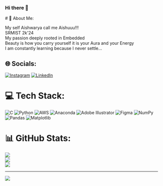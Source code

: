 ### Hi there 👋

<!--
**Aishwaryaezhil30/aishwaryaezhil30** is a ✨ _special_ ✨ repository because its `README.md` (this file) appears on your GitHub profile.

Here are some ideas to get you started:

- 🔭 I’m currently working on ...
- 🌱 I’m currently learning ...
- 👯 I’m looking to collaborate on ...
- 🤔 I’m looking for help with ...
- 💬 Ask me about ...
- 📫 How to reach me: ...
- 😄 Pronouns: ...
- ⚡ Fun fact: ...
--># 💫 About Me:
My self Aishwarya call me Aishuuu!!!<br>SRMIST 2k'24<br>My passion deeply rooted in Embedded<br>Beauty is how you carry yourself it is your Aura and your Energy<br>I am constantly learning because I never settle...<br>


## 🌐 Socials:
[![Instagram](https://img.shields.io/badge/Instagram-%23E4405F.svg?logo=Instagram&logoColor=white)](https://instagram.com/_a.ishu.19_) [![LinkedIn](https://img.shields.io/badge/LinkedIn-%230077B5.svg?logo=linkedin&logoColor=white)](https://linkedin.com/in/aishwaryaezhil) 

# 💻 Tech Stack:
![C](https://img.shields.io/badge/c-%2300599C.svg?style=for-the-badge&logo=c&logoColor=white) ![Python](https://img.shields.io/badge/python-3670A0?style=for-the-badge&logo=python&logoColor=ffdd54) ![AWS](https://img.shields.io/badge/AWS-%23FF9900.svg?style=for-the-badge&logo=amazon-aws&logoColor=white) ![Anaconda](https://img.shields.io/badge/Anaconda-%2344A833.svg?style=for-the-badge&logo=anaconda&logoColor=white) ![Adobe Illustrator](https://img.shields.io/badge/adobe%20illustrator-%23FF9A00.svg?style=for-the-badge&logo=adobe%20illustrator&logoColor=white) ![Figma](https://img.shields.io/badge/figma-%23F24E1E.svg?style=for-the-badge&logo=figma&logoColor=white) ![NumPy](https://img.shields.io/badge/numpy-%23013243.svg?style=for-the-badge&logo=numpy&logoColor=white) ![Pandas](https://img.shields.io/badge/pandas-%23150458.svg?style=for-the-badge&logo=pandas&logoColor=white) ![Matplotlib](https://img.shields.io/badge/Matplotlib-%23ffffff.svg?style=for-the-badge&logo=Matplotlib&logoColor=black)
# 📊 GitHub Stats:
![](https://github-readme-stats.vercel.app/api?username=aishwaryaezhil30&theme=dark&hide_border=false&include_all_commits=false&count_private=false)<br/>
![](https://github-readme-streak-stats.herokuapp.com/?user=aishwaryaezhil30&theme=dark&hide_border=false)<br/>
![](https://github-readme-stats.vercel.app/api/top-langs/?username=aishwaryaezhil30&theme=dark&hide_border=false&include_all_commits=false&count_private=false&layout=compact)

---
[![](https://visitcount.itsvg.in/api?id=aishwaryaezhil30&icon=0&color=0)](https://visitcount.itsvg.in)

<!-- Proudly created with GPRM ( https://gprm.itsvg.in ) -->
